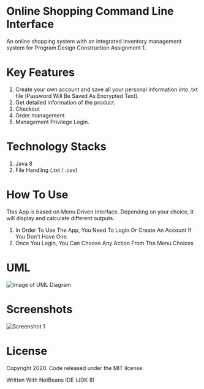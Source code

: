 # Online Shopping Command Line Interface
An online shopping system with an integrated inventory management system for Program Design Construction Assignment 1.


# Key Features
1. Create your own account and save all your personal information into .txt file (Password Will Be Saved As Encrypted Text). 
2. Get detailed information of the product.
3. Checkout
4. Order management.
5. Management Privilege Login.

# Technology Stacks
1. Java 8
2. File Handling (.txt / .csv)

# How To Use
This App is based on Menu Driven Interface. Depending on your choice, It will display and calculate different outputs.
1. In Order To Use The App, You Need To Login Or Create An Account If You Don't Have One.
2. Once You Login, You Can Choose Any Action From The Menu Choices

# UML
![Image of UML Diagram](https://github.com/SI-Hax/Online_Shopping_CUI/blob/master/screenshots/UML.PNG)

# Screenshots
![Screenshot 1](https://github.com/SI-Hax/Online_Shopping_CUI/blob/master/screenshots/Demo.PNG)

# License
Copyright 2020. Code released under the MIT license.

Written With NetBeans IDE (JDK 8)
